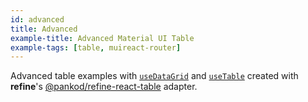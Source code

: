```yaml
---
id: advanced
title: Advanced
example-title: Advanced Material UI Table
example-tags: [table, muireact-router]
---
```


Advanced table examples with [`useDataGrid`](/docs/api-reference/mui/hooks/useDataGrid) and [`useTable`](https://react-table.tanstack.com/) created with **refine**'s [@pankod/refine-react-table](https://github.com/refinedev/refine/tree/master/packages/react-table) adapter.

<CodeSandboxExample path="table-mui-advanced" />
